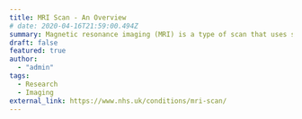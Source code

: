 ```yaml
---
title: MRI Scan - An Overview
# date: 2020-04-16T21:59:00.494Z
summary: Magnetic resonance imaging (MRI) is a type of scan that uses strong magnetic fields and radio waves to produce detailed images of the inside of the body.
draft: false
featured: true
author:
  - "admin"
tags:
  - Research
  - Imaging
external_link: https://www.nhs.uk/conditions/mri-scan/
---
```


